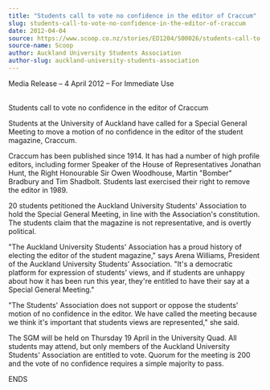 ```yaml
---
title: "Students call to vote no confidence in the editor of Craccum"
slug: students-call-to-vote-no-confidence-in-the-editor-of-craccum
date: 2012-04-04
source: https://www.scoop.co.nz/stories/ED1204/S00026/students-call-to-vote-no-confidence-in-the-editor-of-craccum.htm
source-name: Scoop
author: Auckland University Students Association
author-slug: auckland-university-students-association
---
```


<p>Media Release – 4 April 2012 – For Immediate Use</p>

<p><br>Students call to vote no confidence in the editor of
Craccum</p>

<p>Students at the University of Auckland have called
for a Special General Meeting to move a motion of no
confidence in the editor of the student magazine,
Craccum.</p>

<p>Craccum has been published since 1914.  It has
had a number of high profile editors, including former
Speaker of the House of Representatives Jonathan Hunt, the
Right Honourable Sir Owen Woodhouse, Martin "Bomber"
Bradbury and Tim Shadbolt. Students last exercised their
right to remove the editor in 1989.</p>

<p>20 students petitioned
the Auckland University Students' Association to hold the
Special General Meeting, in line with the Association's
constitution. The students claim that the magazine is not
representative, and is overtly political.</p>

<p>"The Auckland
University Students' Association has a proud history of
electing the editor of the student magazine," says Arena
Williams, President of the Auckland University Students’
Association. "It's a democratic platform for expression of
students' views, and if students are unhappy about how it
has been run this year, they're entitled to have their say
at a Special General Meeting."</p>

<p>"The Students' Association
does not support or oppose the students' motion of no
confidence in the editor. We have called the meeting because
we think it's important that students views are
represented," she said.</p>

<p>The SGM will be held on Thursday
19 April in the University Quad. All students may attend,
but only members of the Auckland University Students'
Association are entitled to vote. Quorum for the meeting is
200 and the vote of no confidence requires a simple majority
to
pass.</p>

<p>ENDS</p>

  